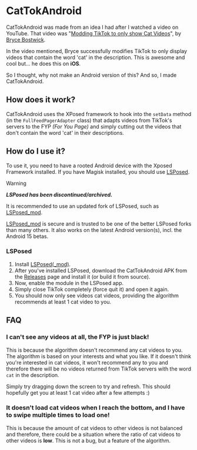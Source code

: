# CatTokAndroid
CatTokAndroid was made from an idea I had after I watched a video on YouTube. That video was "[Modding TikTok to only show Cat Videos][video]", by [Bryce Bostwick][bryce].

In the video mentioned, Bryce successfully modifies TikTok to only display videos that contain the word 'cat' in the description. This is awesome and cool but... he does this on **iOS**.

So I thought, why not make an Android version of this? And so, I made CatTokAndroid.

## How does it work?
CatTokAndroid uses the XPosed framework to hook into the `setData` method (in the `FullFeedPagerAdapter` class) that adapts videos from TikTok's servers to the FYP *(For You Page)* and simply cutting out the videos that don't contain the word 'cat' in their descriptions.

## How do I use it?
To use it, you need to have a rooted Android device with the Xposed Framework installed. If you have Magisk installed, you should use [LSPosed][lsposed].

> [!WARNING]
> ***LSPosed has been discontinued/archived.***
> 
> It is recommended to use an updated fork of LSPosed, such as [LSPosed_mod][lsposed_mod].
> 
> [LSPosed_mod][lsposed_mod] is secure and is trusted to be one of the better LSPosed forks than many others. It also works on the latest Android version(s), incl. the Android 15 betas.

### LSPosed
1. Install [LSPosed][lsposed][(_mod)][lsposed_mod].
2. After you've installed LSPosed, download the CatTokAndroid APK from the [Releases][releases] page and install it (or build it from source).
3. Now, enable the module in the LSPosed app.
4. Simply close TikTok completely (force quit it) and open it again.
5. You should now only see videos cat videos, providing the algorithm recommends at least 1 cat video to you.

[video]: https://www.youtube.com/watch?v=YW3jL2gI9IE
[bryce]: https://www.youtube.com/@brycedotco

[lsposed]: https://github.com/LSPosed/LSPosed
[lsposed_mod]: https://github.com/mywalkb/LSPosed_mod

[releases]: https://github.com/StupidRepo/CatTokAndroid/releases

## FAQ
### I can't see any videos at all, the FYP is just black!
This is because the algorithm doesn't recommend any cat videos to you. The algorithm is based on your interests and what you like.
If it doesn't think you're interested in cat videos, it won't recommend any to you and therefore there will be no videos returned from TikTok servers with the word `cat` in the description.

Simply try dragging down the screen to try and refresh. This should hopefully get you at least 1 cat video after a few attempts :)
### It doesn't load cat videos when I reach the bottom, and I have to swipe multiple times to load one!
This is because the amount of cat videos to other videos is not balanced and therefore, there could be a situation where the ratio of cat videos to other videos is **low**. This is not a bug, but a feature of the algorithm.

